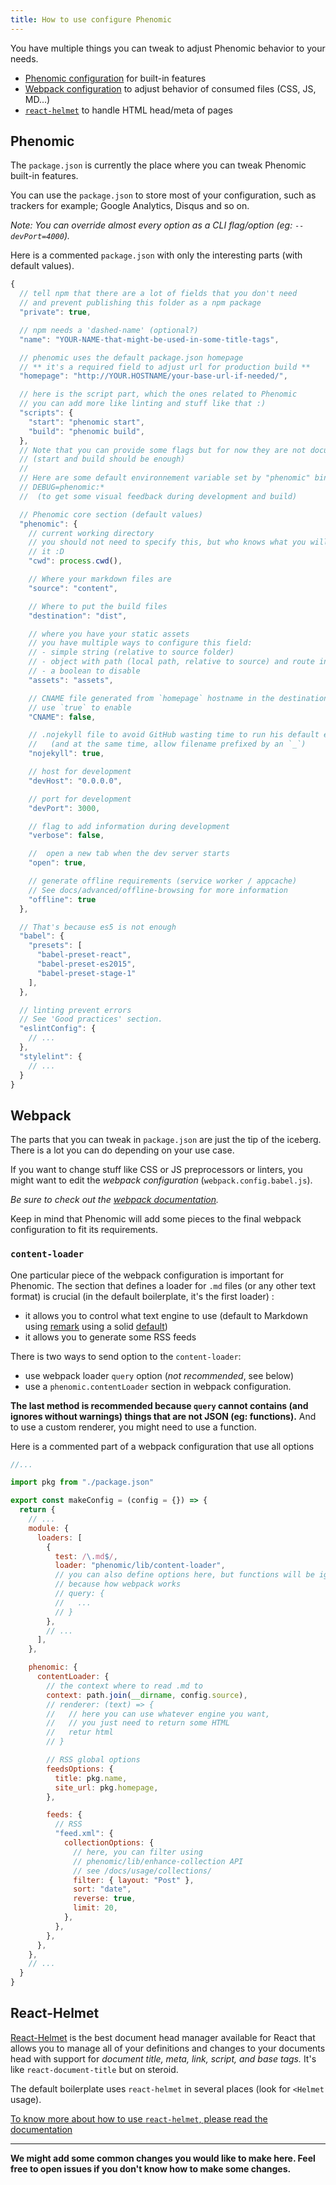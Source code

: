 ```yaml
---
title: How to use configure Phenomic
---
```


You have multiple things you can tweak to adjust Phenomic behavior to your
needs.

- [Phenomic configuration](#phenomic) for built-in features
- [Webpack configuration](#webpack) to adjust behavior of consumed files
  (CSS, JS, MD...)
- [``react-helmet``](#react-helmet) to handle HTML head/meta of pages

## Phenomic

The ``package.json`` is currently the place where you can tweak
Phenomic built-in features.

You can use the ``package.json`` to store most of your configuration,
such as trackers for example; Google Analytics, Disqus and so on.

_Note: You can override almost every option as a CLI flag/option
(eg: ``--devPort=4000``)._

Here is a commented ``package.json`` with only the interesting parts
(with default values).

```js
{
  // tell npm that there are a lot of fields that you don't need
  // and prevent publishing this folder as a npm package
  "private": true,

  // npm needs a 'dashed-name' (optional?)
  "name": "YOUR-NAME-that-might-be-used-in-some-title-tags",

  // phenomic uses the default package.json homepage
  // ** it's a required field to adjust url for production build **
  "homepage": "http://YOUR.HOSTNAME/your-base-url-if-needed/",

  // here is the script part, which the ones related to Phenomic
  // you can add more like linting and stuff like that :)
  "scripts": {
    "start": "phenomic start",
    "build": "phenomic build",
  },
  // Note that you can provide some flags but for now they are not documented
  // (start and build should be enough)
  //
  // Here are some default environnement variable set by "phenomic" bin
  // DEBUG=phenomic:*
  //  (to get some visual feedback during development and build)

  // Phenomic core section (default values)
  "phenomic": {
    // current working directory
    // you should not need to specify this, but who knows what you will do with
    // it :D
    "cwd": process.cwd(),

    // Where your markdown files are
    "source": "content",

    // Where to put the build files
    "destination": "dist",

    // where you have your static assets
    // you have multiple ways to configure this field:
    // - simple string (relative to source folder)
    // - object with path (local path, relative to source) and route in web
    // - a boolean to disable
    "assets": "assets",

    // CNAME file generated from `homepage` hostname in the destination folder
    // use `true` to enable
    "CNAME": false,

    // .nojekyll file to avoid GitHub wasting time to run his default engine
    //   (and at the same time, allow filename prefixed by an `_`)
    "nojekyll": true,

    // host for development
    "devHost": "0.0.0.0",

    // port for development
    "devPort": 3000,

    // flag to add information during development
    "verbose": false,

    //  open a new tab when the dev server starts
    "open": true,

    // generate offline requirements (service worker / appcache)
    // See docs/advanced/offline-browsing for more information
    "offline": true
  },

  // That's because es5 is not enough
  "babel": {
    "presets": [
      "babel-preset-react",
      "babel-preset-es2015",
      "babel-preset-stage-1"
    ],
  },

  // linting prevent errors
  // See 'Good practices' section.
  "eslintConfig": {
    // ...
  },
  "stylelint": {
    // ...
  }
}
```

## Webpack

The parts that you can tweak in ``package.json`` are just the tip of the iceberg.
There is a lot you can do depending on your use case.

If you want to change stuff like CSS or JS preprocessors or linters, you might
want to edit the _webpack configuration_ (``webpack.config.babel.js``).

_Be sure to check out the [webpack documentation](http://webpack.github.io/docs/)._

Keep in mind that Phenomic will add some pieces to the final webpack
configuration to fit its requirements.

### ``content-loader``

One particular piece of the webpack configuration is important for Phenomic.
The section that defines a loader for ``.md`` files (or any other text format)
is crucial (in the default boilerplate, it's the first loader) :

- it allows you to control what text engine to use
  (default to Markdown using [remark](http://remark.js.org/)
  using a solid [default](https://github.com/MoOx/phenomic/blob/master/src/content-loader/default-renderer.js))
- it allows you to generate some RSS feeds

There is two ways to send option to the ``content-loader``:

- use webpack loader ``query`` option (_not recommended_, see below)
- use a ``phenomic.contentLoader`` section in webpack configuration.

**The last method is recommended because ``query`` cannot contains (and ignores
without warnings) things that are not JSON (eg: functions).**
And to use a custom renderer, you might need to use a function.


Here is a commented part of a webpack configuration that use all options

```js
//...

import pkg from "./package.json"

export const makeConfig = (config = {}) => {
  return {
    // ...
    module: {
      loaders: [
        {
          test: /\.md$/,
          loader: "phenomic/lib/content-loader",
          // you can also define options here, but functions will be ignored
          // because how webpack works
          // query: {
          //   ...
          // }
        },
        // ...
      ],
    },

    phenomic: {
      contentLoader: {
        // the context where to read .md to
        context: path.join(__dirname, config.source),
        // renderer: (text) => {
        //   // here you can use whatever engine you want,
        //   // you just need to return some HTML
        //   retur html
        // }

        // RSS global options
        feedsOptions: {
          title: pkg.name,
          site_url: pkg.homepage,
        },

        feeds: {
          // RSS
          "feed.xml": {
            collectionOptions: {
              // here, you can filter using
              // phenomic/lib/enhance-collection API
              // see /docs/usage/collections/
              filter: { layout: "Post" },
              sort: "date",
              reverse: true,
              limit: 20,
            },
          },
        },
      },
    },
    // ...
  }
}
```


## React-Helmet

[React-Helmet](https://github.com/nfl/react-helmet) is the best document head
manager available for React that allows you to manage all of your definitions
and changes to your documents head with support for
_document title, meta, link, script, and base tags._
It's like ``react-document-title`` but on steroid.

The default boilerplate uses ``react-helmet`` in several places
(look for ``<Helmet`` usage).

[To know more about how to use ``react-helmet``, please read the documentation](https://github.com/nfl/react-helmet#readme)

---

**We might add some common changes you would like to make here. Feel free to
open issues if you don't know how to make some changes.**
